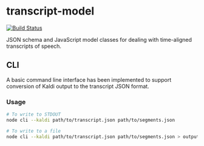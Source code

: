 # transcript-model

[![Build Status](https://travis-ci.org/bbc/transcript-model.svg?branch=master)](https://travis-ci.org/bbc/transcript-model)

JSON schema and JavaScript model classes for dealing with time-aligned transcripts of speech.

## CLI

A basic command line interface has been implemented to support conversion of Kaldi output to the transcript JSON format.

### Usage

```bash
# To write to STDOUT
node cli --kaldi path/to/transcript.json path/to/segments.json

# To write to a file
node cli --kaldi path/to/transcript.json path/to/segments.json > output.json
```
